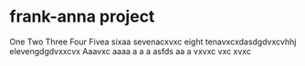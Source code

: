 # frank-anna project
One
Two
Three
Four
Fivea
sixaa
sevenacxvxc
eight
tenavxcxdasdgdvxcvhhj
elevengdgdvxxcvx
Aaavxc
aaaa
a
a
a
asfds
aa
a
vxvxc
vxc
xvxc
